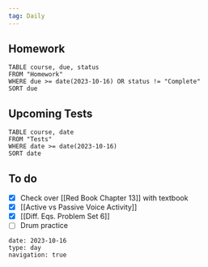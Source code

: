 ```yaml
---
tag: Daily
---
```

## Homework
```dataview
TABLE course, due, status
FROM "Homework" 
WHERE due >= date(2023-10-16) OR status != "Complete"
SORT due
```
## Upcoming Tests
```dataview
TABLE course, date
FROM "Tests" 
WHERE date >= date(2023-10-16)
SORT date
```
## To do
- [x] Check over [[Red Book Chapter 13]] with textbook
- [x] [[Active vs Passive Voice Activity]]
- [x] [[Diff. Eqs. Problem Set 6]]
- [ ] Drum practice

```gEvent
date: 2023-10-16
type: day
navigation: true
```